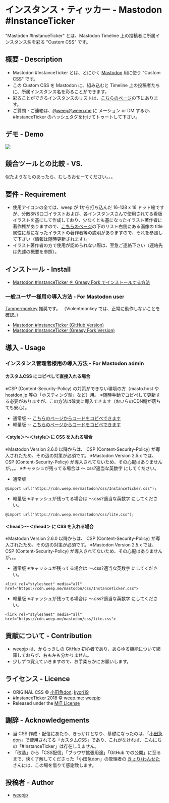 インスタンス・ティッカー - Mastodon #InstanceTicker
====

"Mastodon #InstanceTicker" とは、Mastodon Timeline 上の投稿者に所属インスタンス名を彩る "Custom CSS" です。

## 概要 - Description
- Mastodon #InstanceTicker とは、とにかく [Mastodon](https://github.com/tootsuite/mastodon) 用に使う "Custom CSS" です。
- この Custom CSS を Mastodon に、組み込むと Timeline 上の投稿者たちに、所属インスタンス名を彩ることができます。
- 彩ることができるインスタンスのリストは、[こちらのページ](https://cdn.weep.me/mastodon/)の下にあります。
- ご質問・ご連絡は、[@weep@weep.me](https://weep.me/@weep) に メーション or DM するか、#InstanceTicker のハッシュタグを付けてトゥートして下さい。

## デモ - Demo
[![](https://img.youtube.com/vi/Xl_lEjxE2Ow/0.jpg)](https://www.youtube.com/watch?v=Xl_lEjxE2Ow)

## 競合ツールとの比較 - VS. 
似たようなものあったら、むしろおせーてください。。。

## 要件 - Requirement
- 使用アイコンの全ては、weep が 1から打ち込んだ 16-128 x 16 ドット絵ですが、分散SNSロゴイラストおよび、各インスタンスさんで使用されてる看板イラストを基にして作成しており、少なくとも基になったイラスト著作者に著作権がありますので、[こちらのページ](https://cdn.weep.me/mastodon/)の下のリスト右側にある画像の title 属性に基になったイラストの著作者等の説明がありますので、それを参照して下さい（情報は随時更新されます）。
- イラスト著作者の方で使用が認められない際は、至急ご連絡下さい（連絡先は先述の概要を参照）。

## インストール - Install
- [Mastodon #InstanceTicker を Greasy Fork でインストールする方法](https://weep.qrunch.io/entries/jfVgou5Q0RcVUxVH)
### 一般ユーザー様用の導入方法 - For Mastodon user
[Tampermonkey](https://tampermonkey.net/) 推奨です。
（Violentmonkey では、正常に動作しないことを確認。）
- [Mastodon #InstanceTicker (GitHub Version)](https://github.com/weepjp/MastodonInstanceTicker/blob/master/MastodonInstanceTicker.user.js)
- [Mastodon #InstanceTicker (Greasy Fork Version)](https://greasyfork.org/ja/scripts/373630-mastodon-instanceticker-greasy-fork-version)


## 導入 - Usage
### インスタンス管理者様用の導入方法 - For Mastodon admin
#### カスタムCSS にコピペして直接入れる場合
※CSP (Content-Security-Policy) の対策ができない環境の方（masto.host や hostdon.jp 等の「ホスティング型」など）用。
※随時手動でコピペして更新する必要がありますが、この方法は確実に導入できます（おいらのCDN鯖が落ちても安心）。
- 通常版
-- [こちらのページからコードをコピペできます](https://cdn.weep.me/mastodon/css/html)
- 軽量版
-- [こちらのページからコードをコピペできます](https://cdn.weep.me/mastodon/css/lite.html)

#### ＜style＞～＜/style＞に CSS を入れる場合
※Mastodon Version 2.6.0 以降からは、 CSP (Content-Security-Policy) が導入されたため、その辺の対策が必須です。
※Mastodon Version 2.5.x では、CSP (Content-Security-Policy) が導入されてないため、その心配はありませんが。。。
※キャッシュが残ってる場合は ～.css?適当な英数字 にしてください。
- 通常版
```
@import url("https://cdn.weep.me/mastodon/css/InstanceTicker.css");
```
- 軽量版
※キャッシュが残ってる場合は ～.css?適当な英数字 にしてください。
```
@import url("https://cdn.weep.me/mastodon/css/lite.css");
```

#### ＜head＞～＜/head＞ に CSS を入れる場合
※Mastodon Version 2.6.0 以降からは、 CSP (Content-Security-Policy) が導入されたため、その辺の対策が必須です。
※Mastodon Version 2.5.x では、CSP (Content-Security-Policy) が導入されてないため、その心配はありませんが。。。
- 通常版
※キャッシュが残ってる場合は ～.css?適当な英数字 にしてください。
```
<link rel="stylesheet" media="all" href="https://cdn.weep.me/mastodon/css/InstanceTicker.css">
```
- 軽量版
※キャッシュが残ってる場合は ～.css?適当な英数字 にしてください。
```
<link rel="stylesheet" media="all" href="https://cdn.weep.me/mastodon/css/lite.css">
```

## 貢献について - Contribution
- weepjp は、からっきしの GitHub 初心者であり、あらゆる機能について網羅しておらず、右も左も分かりません。
- 少しずつ覚えていきますので、お手柔らかにお願いします。

## ライセンス - Licence
- ORIGINAL CSS © [小田急don](https://odakyu.app/about): [kyori19](https://github.com/kyori19)
- #InstanceTicker 2018 © [weep.me](https://weep.me/about): [weepjp](https://github.com/weepjp)
- Released under the [MIT License](https://opensource.org/licenses/mit-license.php)

## 謝辞 - Acknowledgements
- 当 CSS 作成・配信にあたり、きっかけとなり、基礎になったのは、「[小田急don](https://odakyu.app/about)」で使用されてる「カスタムCSS」であり、これがなければ、こんにちの「#InstanceTicker」は存在しえません。
- 「改造」から「CSS配信」「ブラウザ拡張用途」「GitHub での公開」に至るまで、快く了解してくださった「小田急don」の管理者の [きょり/わんせた](https://github.com/kyori19) さんには、この場を借りて感謝致します。

## 投稿者 - Author

- [weepjp](https://github.com/weepjp)

